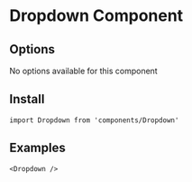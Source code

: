 # Dropdown Component


## Options
No options available for this component

## Install
```
import Dropdown from 'components/Dropdown'
```

## Examples
```
<Dropdown />
```